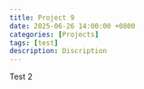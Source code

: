 ```yaml
---
title: Project 9
date: 2025-06-26 14:00:00 +0800
categories: [Projects]
tags: [test]
description: Discription
---
```


Test 2